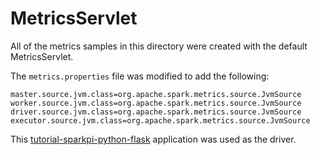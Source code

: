 # MetricsServlet

All of the metrics samples in this directory were created with the default
MetricsServlet.

The `metrics.properties` file was modified to add the following:

```
master.source.jvm.class=org.apache.spark.metrics.source.JvmSource
worker.source.jvm.class=org.apache.spark.metrics.source.JvmSource
driver.source.jvm.class=org.apache.spark.metrics.source.JvmSource
executor.source.jvm.class=org.apache.spark.metrics.source.JvmSource
```

This [tutorial-sparkpi-python-flask](https://github.com/radanalyticsio/tutorial-sparkpi-python-flask)
application was used as the driver.
